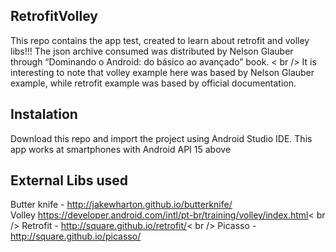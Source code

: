 ## RetrofitVolley
This repo contains the app test, created to learn about retrofit and volley libs!!! The json archive consumed was distributed by Nelson Glauber through “Dominando o Android: do básico ao avançado” book. < br /> It is interesting to note that volley example here was based by Nelson Glauber example, while retrofit example was based by official documentation.

## Instalation 
Download this repo and import the project using Android Studio IDE. This app works at smartphones with Android API 15 above

## External Libs used
Butter knife  - http://jakewharton.github.io/butterknife/ <br /> Volley https://developer.android.com/intl/pt-br/training/volley/index.html< br /> Retrofit - http://square.github.io/retrofit/< br /> Picasso - http://square.github.io/picasso/

